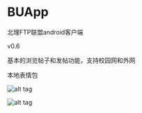 BUApp
=====

北理FTP联盟android客户端


v0.6

基本的浏览帖子和发帖功能，支持校园网和外网

本地表情包


![alt tag](http://imgur.com/oqX1iyA.png)


![alt tag](http://imgur.com/gSWuqhJ.png)
